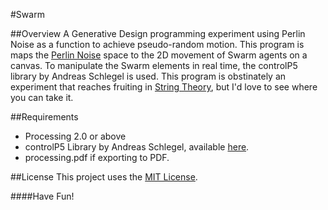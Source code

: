 #Swarm

##Overview
A Generative Design programming experiment using Perlin Noise as a function to achieve pseudo-random motion. This program is  maps the [Perlin Noise](http://en.wikipedia.org/wiki/Perlin_noise) space to the 2D movement of Swarm agents on a canvas. To manipulate the Swarm elements in real time, the controlP5 library by Andreas Schlegel is used. This program is obstinately an experiment that reaches fruiting in [String Theory](https://github.com/Satre95/String-Theory), but I'd love to see where you can take it. 

##Requirements
* Processing 2.0 or above
* controlP5 Library by Andreas Schlegel, available [here](http://www.sojamo.de/libraries/controlP5/).
* processing.pdf if exporting to PDF.

##License
This project uses the [MIT License](https://github.com/Satre95/Swarm/blob/master/LICENSE).

####Have Fun!

